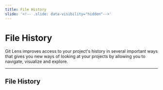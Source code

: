 ```yaml
---
title: File History
slide: '<!-- .slide: data-visibility="hidden"-->'
---
```


<!-- .slide: data-state="layout-title" class="bg-dark"-->

# File History

> >

Git Lens improves access to your project's history in several important ways that gives you new ways of looking at your projects by allowing you to navigate, visualize and explore.

---

## File History

> >
